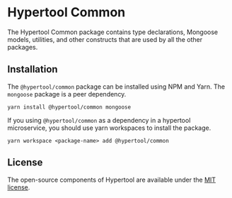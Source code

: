 # Hypertool Common

The Hypertool Common package contains type declarations, Mongoose models,
utilities, and other constructs that are used by all the other packages.

## Installation

The `@hypertool/common` package can be installed using NPM and Yarn. The `mongoose` package is a peer dependency.

```
yarn install @hypertool/common mongoose
```

If you using `@hypertool/common` as a dependency in a hypertool microservice,
you should use yarn workspaces to install the package.

```
yarn workspace <package-name> add @hypertool/common
```

## License

The open-source components of Hypertool are available under the
[MIT license](https://opensource.org/licenses/MIT).
